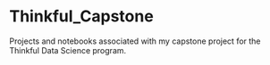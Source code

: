 # Thinkful_Capstone
Projects and notebooks associated with my capstone project for the Thinkful Data Science program.
